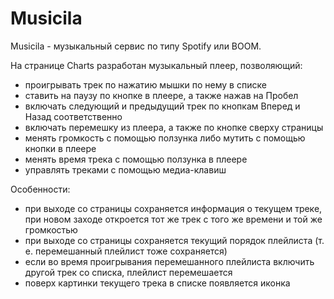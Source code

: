 # Musicila
Musicila - музыкальный сервис по типу Spotify или BOOM.

На странице Charts разработан музыкальный плеер, позволяющий:

  - проигрывать трек по нажатию мышки по нему в списке
  - ставить на паузу по кнопке в плеере, а также нажав на Пробел
  - включать следующий и предыдущий трек по кнопкам Вперед и Назад соответственно
  - включать перемешку из плеера, а также по кнопке сверху страницы
  - менять громкость с помощью ползунка либо мутить с помощью кнопки в плеере
  - менять время трека с помощью ползунка в плеере
  - управлять треками с помощью медиа-клавиш
  
Особенности:
  - при выходе со страницы сохраняется информация о текущем треке, при новом заходе откроется тот же трек с того же времени и той же громкостью
  - при выходе со страницы сохраняется текущий порядок плейлиста (т. е. перемешанный плейлист тоже сохраняется)
  - если во время проигрывания перемешанного плейлиста включить другой трек со списка, плейлист перемешается
  - поверх картинки текущего трека в списке появляется иконка
